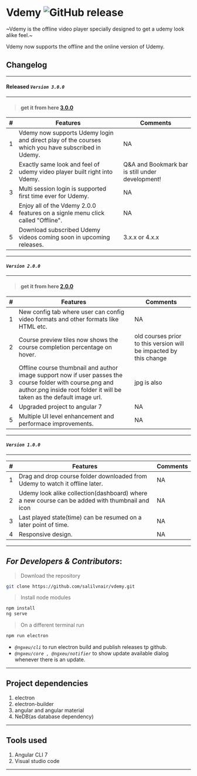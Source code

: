 # Vdemy ![GitHub release](https://img.shields.io/github/release/salilvnair/vdemy.svg?style=plastic)

~Vdemy is the offline video player specially designed to get a udemy look alike feel.~

Vdemy now supports the offline and the online version of Udemy.

## Changelog

----------------------------------------------------------------------------------------------------------------------------
 #### Released _`Version 3.0.0`_
----------------------------------------------------------------------------------------------------------------------------
> #### get it from here [3.0.0](https://github.com/salilvnair/vdemy/releases/tag/3.0.0)

| # | Features                                                                                         | Comments     |
|---|-----------------------------------------------------------------------|--------------|
| 1  | Vdemy now supports Udemy login and direct play of the courses which you have subscribed in Udemy.                                          |NA
| 2 | Exactly same look and feel of udemy video player built right into Vdemy. |Q&A and Bookmark bar is still under development!
| 3 | Multi session login is supported first time ever for Udemy. |NA
|4| Enjoy all of the Vdemy 2.0.0 features on a signle menu click called "Offline". |NA
|5| Download subscribed Udemy videos coming soon in upcoming releases. | 3.x.x or 4.x.x

----------------------------------------------------------------------------------------------------------------------------
 #### _`Version 2.0.0`_
----------------------------------------------------------------------------------------------------------------------------
> #### get it from here [2.0.0](https://github.com/salilvnair/vdemy/releases/tag/v2.0.0)

| # | Features                                                                                         | Comments     |
|---|-----------------------------------------------------------------------|--------------|
| 1  | New config tab where user can config video formats and other formats like HTML etc.                                          |NA
| 2 | Course preview tiles now shows the course completion percentage on hover.|old courses prior to this version will be impacted by this change
| 3 | Offline course thumbnail and author image support now if user passes the course folder with course.png and author.png inside root folder it will be taken as the default image url.|jpg is also 
|4| Upgraded project to angular 7|NA
|5| Multiple UI level enhancement and performace improvements.|NA


----------------------------------------------------------------------------------------------------------------------------
#### _`Version 1.0.0`_
----------------------------------------------------------------------------------------------------------------------------


| #          | Features                                                                                         | Comments     |
|------------------|--------------------------------------------------------------------------------------------------|--------------|
|   1        |Drag and drop course folder downloaded from Udemy to watch it offline later.|NA|
|2|Udemy look alike collection(dashboard) where a new course can be added with thumbnail and icon|NA|
|3|Last played state(time) can be resumed on a later point of time.|NA
|4|Responsive design.                                                                      |NA

----------------------------------------------------------------------------------------------------------------------------

## _For Developers & Contributors_:
> Download the repository
``` bash
git clone https://github.com/salilvnair/vdemy.git
```
> Install node modules
``` bash
npm install
ng serve
```
> On a different terminal run
``` bash
npm run electron
```

-  _`@ngxeu/cli`_ to run electron build and publish releases tp github.
- _`@ngxeu/core , @ngxeu/notifier`_ to show update available dialog whenever there is an update.

----------------------------------------------------------------------------------------------------------------------------

## Project dependencies
1. electron
2. electron-builder
2. angular and angular material
3. NeDB(as database dependency)

----------------------------------------------------------------------------------------------------------------------------

## Tools used
1.  Angular CLI 7
2.  Visual studio code

----------------------------------------------------------------------------------------------------------------------------
